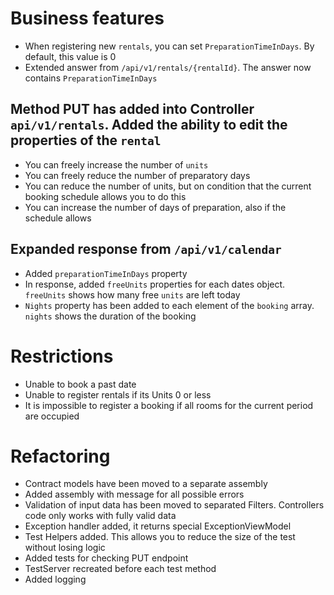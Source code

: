 # Business features
- When registering new `rentals`, you can set `PreparationTimeInDays`. By default, this value is 0
- Extended answer from `/api/v1/rentals/{rentalId}`. The answer now contains `PreparationTimeInDays`
## Method PUT has added into Controller `api/v1/rentals`. Added the ability to edit the properties of the `rental`
- You can freely increase the number of `units`
- You can freely reduce the number of preparatory days
- You can reduce the number of units, but on condition that the current booking schedule allows you to do this
- You can increase the number of days of preparation, also if the schedule allows

## Expanded response from `/api/v1/calendar`
- Added `preparationTimeInDays` property
- In response, added `freeUnits` properties for each dates object. `freeUnits` shows how many free `units` are left today
- `Nights` property has been added to each element of the `booking` array. `nights` shows the duration of the booking

# Restrictions
- Unable to book a past date
- Unable to register rentals if its Units 0 or less
- It is impossible to register a booking if all rooms for the current period are occupied

# Refactoring
- Contract models have been moved to a separate assembly
- Added assembly with message for all possible errors
- Validation of input data has been moved to separated Filters. Controllers code only works with fully valid data
- Exception handler added, it returns special ExceptionViewModel
- Test Helpers added. This allows you to reduce the size of the test without losing logic
- Added tests for checking PUT endpoint
- TestServer recreated before each test method
- Added logging